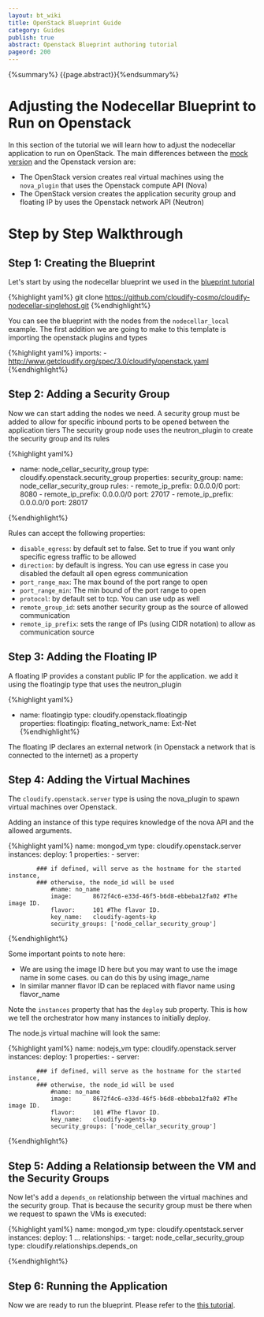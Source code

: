 ```yaml
---
layout: bt_wiki
title: OpenStack Blueprint Guide
category: Guides
publish: true
abstract: Openstack Blueprint authoring tutorial
pageord: 200
--- 
```

{%summary%} {{page.abstract}}{%endsummary%}

# Adjusting the Nodecellar Blueprint to Run on Openstack

In this section of the tutorial we will learn how to adjust the nodecellar application to run on OpenStack.
The main differences between the [mock version](blueprint-guide.html) and the Openstack version are:

* The OpenStack version creates real virtual machines using the `nova_plugin` that uses the Openstack compute API (Nova)
* The OpenStack version creates the application security group and floating IP by uses the Openstack network API (Neutron)

# Step by Step Walkthrough

## Step 1: Creating the Blueprint

Let's start by using the nodecellar blueprint we used in the [blueprint tutorial](blueprint-guide.html)

{%highlight yaml%}
git clone https://github.com/cloudify-cosmo/cloudify-nodecellar-singlehost.git
{%endhighlight%}

You can see the blueprint with the nodes from the `nodecellar_local` example.
The first addition we are going to make to this template is importing the openstack plugins and types

{%highlight yaml%}
imports:
    - http://www.getcloudify.org/spec/3.0/cloudify/openstack.yaml
{%endhighlight%}


## Step 2: Adding a Security Group

Now we can start adding the nodes we need.
A security group must be added to allow for specific inbound ports to be opened between the application tiers
The security group node uses the neutron_plugin to create the security group and its rules

{%highlight yaml%}

- name: node_cellar_security_group
      type: cloudify.openstack.security_group
      properties:
        security_group:
          name: node_cellar_security_group
        rules:
          - remote_ip_prefix: 0.0.0.0/0
            port: 8080
          - remote_ip_prefix: 0.0.0.0/0
            port: 27017
          - remote_ip_prefix: 0.0.0.0/0
            port: 28017

{%endhighlight%}

Rules can accept the following properties:

* `disable_egress`: by default set to false. Set to true if you want only specific egress traffic to be allowed
* `direction`: by default is ingress. You can use egress in case you disabled the default all open egress communication 
* `port_range_max`: The max bound of the port range to open
* `port_range_min`: The min bound of the port range to open
* `protocol`: by default set to tcp. You can use udp as well
* `remote_group_id`: sets another security group as the source of allowed communication
* `remote_ip_prefix`: sets the range of IPs (using CIDR notation) to allow as communication source


## Step 3: Adding the Floating IP

A floating IP provides a constant public IP for the application. we add it using the floatingip type that uses the neutron_plugin

{%highlight yaml%}
- name: floatingip
      type: cloudify.openstack.floatingip    
      properties:
        floatingip:
          floating_network_name: Ext-Net
{%endhighlight%}

The floating IP declares an external network (in Openstack a network that is connected to the internet) as a property

## Step 4: Adding the Virtual Machines

The `cloudify.openstack.server` type is using the nova_plugin to spawn virtual machines over Openstack.

Adding an instance of this type requires knowledge of the nova API and the allowed arguments.

{%highlight yaml%}
name: mongod_vm
      type: cloudify.openstack.server
      instances:
          deploy: 1
	    properties:
        -   server:

            ### if defined, will serve as the hostname for the started instance,
            ### otherwise, the node_id will be used
                #name: no_name            
                image:      8672f4c6-e33d-46f5-b6d8-ebbeba12fa02 #The image ID. 
                flavor:     101 #The flavor ID.
                key_name:   cloudify-agents-kp 
                security_groups: ['node_cellar_security_group']
{%endhighlight%}

Some important points to note here:

* We are using the image ID here but you may want to use the image name in some cases. ou can do this by using image_name
* In similar manner flavor ID can be replaced with flavor name using flavor_name

Note the `instances` property that has the `deploy` sub property. This is how we tell the orchestrator how many instances to initially deploy. 

The node.js virtual machine will look the same:

{%highlight yaml%}
name: nodejs_vm
      type: cloudify.openstack.server
      instances:
          deploy: 1
      properties:
        -   server:

            ### if defined, will serve as the hostname for the started instance,
            ### otherwise, the node_id will be used
                #name: no_name            
                image:      8672f4c6-e33d-46f5-b6d8-ebbeba12fa02 #The image ID. 
                flavor:     101 #The flavor ID.
                key_name:   cloudify-agents-kp 
                security_groups: ['node_cellar_security_group']
{%endhighlight%}


## Step 5: Adding a Relationsip between the VM and the Security Groups

Now let's add a `depends_on` relationship between the virtual machines and the security group. That is because the security group must be there when we request to spawn the VMs is executed:

{%highlight yaml%}
name: mongod_vm
      type: cloudify.opentstack.server
      instances:
          deploy: 1
      ...
      relationships:
        - target: node_cellar_security_group
          type: cloudify.relationships.depends_on

{%endhighlight%}


## Step 6: Running the Application

Now we are ready to run the blueprint. Please refer to the [this tutorial](quickstart-openstack.html). 


